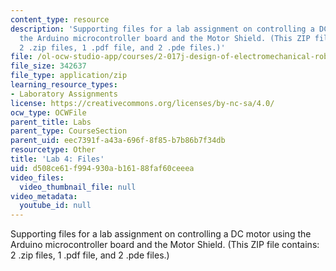```yaml
---
content_type: resource
description: 'Supporting files for a lab assignment on controlling a DC motor using
  the Arduino microcontroller board and the Motor Shield. (This ZIP file contains:
  2 .zip files, 1 .pdf file, and 2 .pde files.)'
file: /ol-ocw-studio-app/courses/2-017j-design-of-electromechanical-robotic-systems-fall-2009/d508ce61f994930ab16188faf60ceeea_lab4files.zip
file_size: 342637
file_type: application/zip
learning_resource_types:
- Laboratory Assignments
license: https://creativecommons.org/licenses/by-nc-sa/4.0/
ocw_type: OCWFile
parent_title: Labs
parent_type: CourseSection
parent_uid: eec7391f-a43a-696f-8f85-b7b86b7f34db
resourcetype: Other
title: 'Lab 4: Files'
uid: d508ce61-f994-930a-b161-88faf60ceeea
video_files:
  video_thumbnail_file: null
video_metadata:
  youtube_id: null
---
```

Supporting files for a lab assignment on controlling a DC motor using the Arduino microcontroller board and the Motor Shield. (This ZIP file contains: 2 .zip files, 1 .pdf file, and 2 .pde files.)